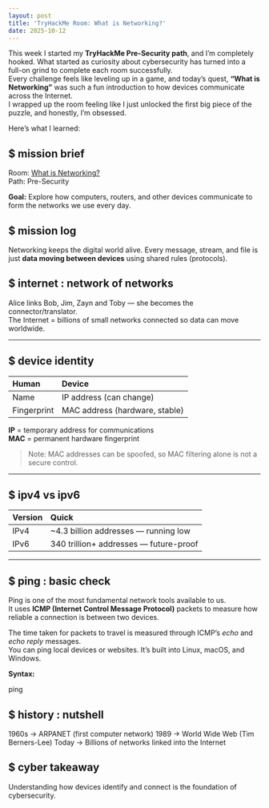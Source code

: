 ```yaml
---
layout: post
title: 'TryHackMe Room: What is Networking?'
date: 2025-10-12
---
```


This week I started my **TryHackMe Pre-Security path**, and I’m completely hooked. What started as curiosity about cybersecurity has turned into a full-on grind to complete each room successfully.  
Every challenge feels like leveling up in a game, and today’s quest, **“What is Networking”** was such a fun introduction to how devices communicate across the Internet.  
I wrapped up the room feeling like I just unlocked the first big piece of the puzzle, and honestly, I’m obsessed.

Here’s what I learned:

<h2>$ mission brief <span class="cursor"></span></h2>

Room: [What is Networking?](https://tryhackme.com/room/whatisnetworking)  
Path: Pre-Security

**Goal:**
Explore how computers, routers, and other devices communicate to form the networks we use every day.

<h2>$ mission log <span class="cursor"></span></h2>

Networking keeps the digital world alive. Every message, stream, and file is just **data moving between devices** using shared rules (protocols).

<h2>$ internet : network of networks <span class="cursor"></span></h2>

Alice links Bob, Jim, Zayn and Toby — she becomes the connector/translator.  
The Internet = billions of small networks connected so data can move worldwide.

---

<h2>$ device identity <span class="cursor"></span></h2>

| Human       | Device                         |
| :---------- | :----------------------------- |
| Name        | IP address (can change)        |
| Fingerprint | MAC address (hardware, stable) |

**IP** = temporary address for communications  
**MAC** = permanent hardware fingerprint

> Note: MAC addresses can be spoofed, so MAC filtering alone is not a secure control.

---

<h2>$ ipv4 vs ipv6 <span class="cursor"></span></h2>

| Version | Quick                                  |
| :------ | :------------------------------------- |
| IPv4    | ~4.3 billion addresses — running low   |
| IPv6    | 340 trillion+ addresses — future-proof |

---

<h2>$ ping : basic check <span class="cursor"></span></h2>

Ping is one of the most fundamental network tools available to us.  
It uses **ICMP (Internet Control Message Protocol)** packets to measure how reliable a connection is between two devices.

The time taken for packets to travel is measured through ICMP’s _echo_ and _echo reply_ messages.  
You can ping local devices or websites. It’s built into Linux, macOS, and Windows.

**Syntax:**

ping <IP-address-or-hostname>

<h2>$ history : nutshell <span class="cursor"></span></h2>
1960s → ARPANET (first computer network)
1989  → World Wide Web (Tim Berners-Lee)
Today → Billions of networks linked into the Internet

<h2>$ cyber takeaway <span class="cursor"></span></h2>
Understanding how devices identify and connect is the foundation of cybersecurity.
